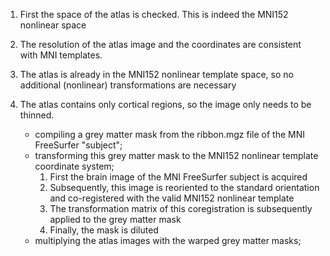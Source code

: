 1. First the space of the atlas is checked. This is indeed the MNI152 nonlinear space

2. The resolution of the atlas image and the coordinates are consistent with MNI templates.

3. The atlas is already in the MNI152 nonlinear template space, so no additional (nonlinear) transformations are necessary

4. The atlas contains only cortical regions, so the image only needs to be thinned.
   - compiling a grey matter mask from the ribbon.mgz file of the MNI FreeSurfer "subject";
    - transforming this grey matter mask to the MNI152 nonlinear template coordinate system;
      1. First the brain image of the MNI FreeSurfer subject is acquired
      2. Subsequently, this image is reoriented to the standard orientation and co-registered with the valid MNI152 nonlinear template
      3. The transformation matrix of this coregistration is subsequently applied to the grey matter mask
      4. Finally, the mask is diluted
    - multiplying the atlas images with the warped grey matter masks;